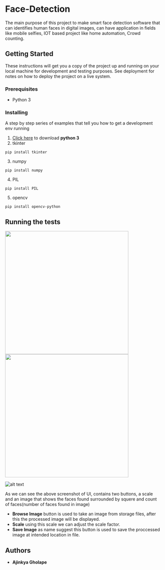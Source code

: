 # Face-Detection
The main purpose of this project to make smart face detection software that can identifies human faces in digital images, can have application in fields like mobile selfies, IOT based project like home automation, Crowd counting.
## Getting Started
These instructions will get you a copy of the project up and running on your local machine for development and testing purposes. See deployment for notes on how to deploy the project on a live system.
### Prerequisites
* Python 3
### Installing
A step by step series of examples that tell you how to get a development env running
1. [Click here](https://www.python.org/downloads/) to download **python 3**
2. tkinter
```
pip install tkinter
```
3. numpy
```
pip install numpy
```
4. PIL
```
pip install PIL
```
5. opencv
```
pip install opencv-python
```
## Running the tests
<img align="left" width="400" height="400" src="https://github.com/ajinkyagholape1998/Face_Detection/blob/master/Face%20Detection%20Gui/lena.png">
<img width="400" height="400" src="https://github.com/ajinkyagholape1998/Face_Detection/blob/master/Face%20Detection%20Gui/lena_face.jpg">

![alt text](https://github.com/ajinkyagholape1998/Face_Detection/blob/master/Face%20Detection%20Gui/sample_gui.png)

As we can see the above screenshot of UI, contains two buttons, a scale and an image that shows the faces found surrounded by squere and count of faces(number of faces found in image) 

- **Browse Image** button is used to take an image from storage files, after this the processed image will be displayed.
- **Scale** using this scale we can adjust the scale factor.
- **Save Image** as name suggest this button is used to save the proccessed image at intended location in file.
## Authors
* **Ajinkya Gholape** 

